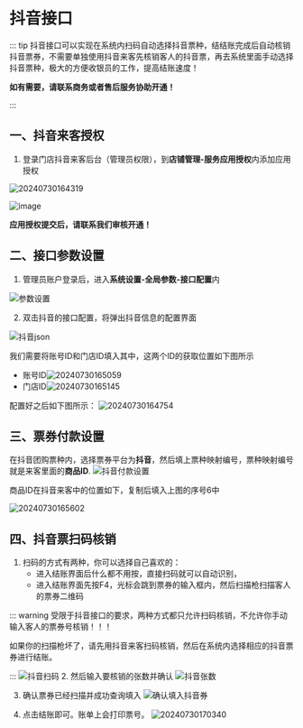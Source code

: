 # 抖音接口
::: tip
抖音接口可以实现在系统内扫码自动选择抖音票种，结结账完成后自动核销抖音票券，不需要单独使用抖音来客先核销客人的抖音票，再去系统里面手动选择抖音票种，极大的方便收银员的工作，提高结账速度！

**如有需要，请联系商务或者售后服务协助开通！**

:::
## 一、抖音来客授权
1. 登录门店抖音来客后台（管理员权限），到**店铺管理-服务应用授权**内添加应用授权


![20240730164319](https://wiki-cdsoft.oss-cn-hangzhou.aliyuncs.com/20240730164319.png)

![image](https://wiki-cdsoft.oss-cn-hangzhou.aliyuncs.com/image.png)

**应用授权提交后，请联系我们审核开通！**

## 二、接口参数设置
1. 管理员账户登录后，进入**系统设置-全局参数-接口配置**内

![参数设置](https://wiki-cdsoft.oss-cn-hangzhou.aliyuncs.com/参数设置.png)

2. 双击抖音的接口配置，将弹出抖音信息的配置界面

![抖音json](https://wiki-cdsoft.oss-cn-hangzhou.aliyuncs.com/抖音json.png)

我们需要将账号ID和门店ID填入其中，这两个ID的获取位置如下图所示

+ 账号ID![20240730165059](https://wiki-cdsoft.oss-cn-hangzhou.aliyuncs.com/20240730165059.png)
+ 门店ID![20240730165145](https://wiki-cdsoft.oss-cn-hangzhou.aliyuncs.com/20240730165145.png)

配置好之后如下图所示：
![20240730164754](https://wiki-cdsoft.oss-cn-hangzhou.aliyuncs.com/20240730164754.png)

## 三、票券付款设置
在抖音团购票种内，选择票券平台为**抖音**，然后填上票种映射编号，票种映射编号就是来客里面的**商品ID**.
![抖音付款设置](https://wiki-cdsoft.oss-cn-hangzhou.aliyuncs.com/抖音付款设置.png)

商品ID在抖音来客中的位置如下，复制后填入上图的序号6中


![20240730165602](https://wiki-cdsoft.oss-cn-hangzhou.aliyuncs.com/20240730165602.png)

## 四、抖音票扫码核销
1. 扫码的方式有两种，你可以选择自己喜欢的：
   + 进入结账界面后什么都不用按，直接扫码就可以自动识别，
   + 进入结账界面先按F4，光标会跳到票券的输入框内，然后扫描枪扫描客人的票券二维码

::: warning
受限于抖音接口的要求，两种方式都只允许扫码核销，不允许你手动输入客人的票券号核销！！！

如果你的扫描枪坏了，请先用抖音来客扫码核销，然后在系统内选择相应的抖音票券进行结账。

:::
![抖音扫码](https://wiki-cdsoft.oss-cn-hangzhou.aliyuncs.com/抖音扫码.png)
2. 然后输入要核销的张数并确认
![抖音张数](https://wiki-cdsoft.oss-cn-hangzhou.aliyuncs.com/抖音张数.png)

3. 确认票券已经扫描并成功查询填入
![确认填入抖音券](https://wiki-cdsoft.oss-cn-hangzhou.aliyuncs.com/确认填入抖音券.png)

4. 点击结账即可。账单上会打印票号。
![20240730170340](https://wiki-cdsoft.oss-cn-hangzhou.aliyuncs.com/20240730170340.png)